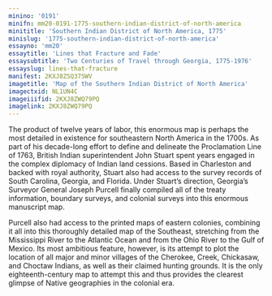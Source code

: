 ```yaml
---
minino: '0191'
minifn: mm20-0191-1775-southern-indian-district-of-north-america
minititle: 'Southern Indian District of North America, 1775'
minislug: '1775-southern-indian-district-of-north-america'
essayno: 'mm20'
essaytitle: 'Lines that Fracture and Fade'
essaysubtitle: 'Two Centuries of Travel through Georgia, 1775-1976'
essayslug: lines-that-fracture
manifest: 2KXJ8ZSQ37SWV
imagetitle: 'Map of the Southern Indian District of North America'
imagectxid: NL1UN4C
imageiiifid: 2KXJ8ZWQ79PQ
imagelink: 2KXJ8ZWQ79PQ
---
```

The product of twelve years of labor, this enormous map is perhaps the most detailed in existence for southeastern North America in the 1700s. As part of his decade-long effort to define and delineate the Proclamation Line of 1763, British Indian superintendent John Stuart spent years engaged in the complex diplomacy of Indian land cessions. Based in Charleston and backed with royal authority, Stuart also had access to the survey records of South Carolina, Georgia, and Florida. Under Stuart’s direction, Georgia’s Surveyor General Joseph Purcell finally compiled all of the treaty information, boundary surveys, and colonial surveys into this enormous manuscript map. 

Purcell also had access to the printed maps of eastern colonies, combining it all into this thoroughly detailed map of the Southeast, stretching from the Mississippi River to the Atlantic Ocean and from the Ohio River to the Gulf of Mexico. Its most ambitious feature, however, is its attempt to plot the location of all major and minor villages of the Cherokee, Creek, Chickasaw, and Choctaw Indians, as well as their claimed hunting grounds. It is the only eighteenth-century map to attempt this and thus provides the clearest glimpse of Native geographies in the colonial era. 



